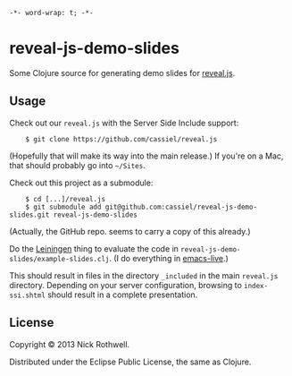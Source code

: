 `-*- word-wrap: t; -*-`

# reveal-js-demo-slides

Some Clojure source for generating demo slides for [reveal.js](https://github.com/hakimel/reveal.js).

## Usage

Check out our `reveal.js` with the Server Side Include support:

        $ git clone https://github.com/cassiel/reveal.js

(Hopefully that will make its way into the main release.) If you're on a Mac, that should probably go into `~/Sites`.

Check out this project as a submodule:

        $ cd [...]/reveal.js
        $ git submodule add git@github.com:cassiel/reveal-js-demo-slides.git reveal-js-demo-slides

(Actually, the GitHub repo. seems to carry a copy of this already.)

Do the [Leiningen](https://github.com/technomancy/leiningen) thing to evaluate the code in `reveal-js-demo-slides/example-slides.clj`. (I do everything in [emacs-live](https://github.com/overtone/emacs-live).)

This should result in files in the directory `_included` in the main `reveal.js` directory. Depending on your server configuration, browsing to `index-ssi.shtml` should result in a complete presentation.

## License

Copyright © 2013 Nick Rothwell.

Distributed under the Eclipse Public License, the same as Clojure.
